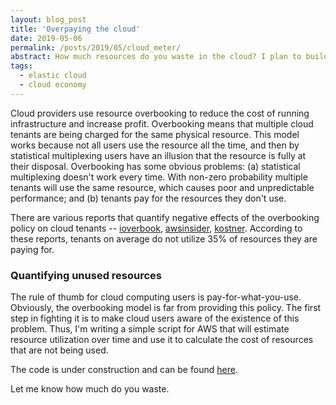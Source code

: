 ```yaml
---
layout: blog_post
title: 'Overpaying the cloud'
date: 2019-05-06
permalink: /posts/2019/05/cloud_meter/
abstract: How much resources do you waste in the cloud? I plan to build a Cloud Waste Meter that measures underutilized resources and calculates what is the cost of wasted resources.
tags:
  - elastic cloud
  - cloud economy
---
```


Cloud providers use resource overbooking to reduce the cost of running infrastructure and increase profit. Overbooking means that multiple cloud tenants are being charged for the same physical resource. This model works because not all users use the resource all the time, and then by statistical multiplexing users have an illusion that the resource is fully at their disposal. Overbooking has some obvious problems: (a) statistical multiplexing doesn't work every time. With non-zero probability multiple tenants will use the same resource, which causes poor and unpredictable performance; and (b) tenants pay for the resources they don't use.

There are various reports that quantify negative effects of the overbooking policy on cloud tenants -- [ioverbook](https://ieeexplore.ieee.org/abstract/document/6973784), [awsinsider](https://awsinsider.net/articles/2017/11/20/rightscale-aws-overpay-6-billion.aspx), [kostner](https://kostner.com/2019/02/28/there-is-no-reason-to-overpay-for-cloud/). According to these reports, tenants on average do not utilize 35% of resources they are paying for.


### Quantifying unused resources

The rule of thumb for cloud computing users is pay-for-what-you-use. Obviously, the overbooking model is far from providing this policy. The first step in fighting it is to make cloud users aware of the existence of this problem. Thus, I'm writing a simple script for AWS that will estimate resource utilization over time and use it to calculate the cost of resources that are not being used.

The code is under construction and can be found [here](https://github.com/vojislavdjukic/cloud-waste-meter).

Let me know how much do you waste.